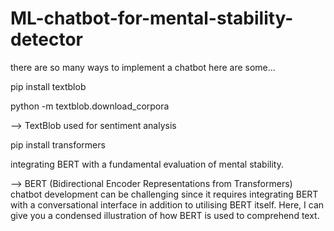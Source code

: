 # ML-chatbot-for-mental-stability-detector
there are so many ways to implement a chatbot here are some...

pip install textblob

python -m textblob.download_corpora

 --> TextBlob used for sentiment analysis


 pip install transformers
 
 integrating BERT with a fundamental evaluation of mental stability.
 
--> BERT (Bidirectional Encoder Representations from Transformers) chatbot development can be challenging since it requires integrating BERT with a conversational interface in addition to utilising BERT itself. Here, I can give you a condensed illustration of how BERT is used to comprehend text.
